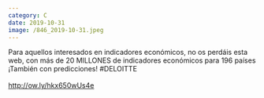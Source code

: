 ```yaml
--- 
category: C 
date: 2019-10-31 
image: /846_2019-10-31.jpeg 
--- 
```


Para aquellos interesados en indicadores económicos, no os perdáis esta web, con más de 20 MILLONES de indicadores económicos para 196 países ¡También con predicciones! #DELOITTE <br><br>http://ow.ly/hkx650wUs4e